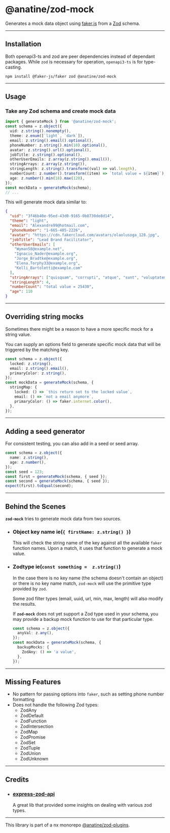 # @anatine/zod-mock

Generates a mock data object using [faker.js](https://www.npmjs.com/package/@faker-js/faker) from a [Zod](https://github.com/colinhacks/zod) schema.

---

## Installation

Both openapi3-ts and zod are peer dependencies instead of dependant packages.
While `zod` is necessary for operation, `openapi3-ts` is for type-casting.

```shell
npm install @faker-js/faker zod @anatine/zod-mock
```

---

## Usage

### Take any Zod schema and create mock data

```typescript
import { generateMock } from '@anatine/zod-mock';
const schema = z.object({
  uid: z.string().nonempty(),
  theme: z.enum([`light`, `dark`]),
  email: z.string().email().optional(),
  phoneNumber: z.string().min(10).optional(),
  avatar: z.string().url().optional(),
  jobTitle: z.string().optional(),
  otherUserEmails: z.array(z.string().email()),
  stringArrays: z.array(z.string()),
  stringLength: z.string().transform((val) => val.length),
  numberCount: z.number().transform((item) => `total value = ${item}`),
  age: z.number().min(18).max(120),
});
const mockData = generateMock(schema);
// ...
```

This will generate mock data similar to:

```json
{
  "uid": "3f46b40e-95ed-43d0-9165-0b8730de8d14",
  "theme": "light",
  "email": "Alexandre99@hotmail.com",
  "phoneNumber": "1-665-405-2226",
  "avatar": "https://cdn.fakercloud.com/avatars/olaolusoga_128.jpg",
  "jobTitle": "Lead Brand Facilitator",
  "otherUserEmails": [
    "Wyman58@example.net",
    "Ignacio_Nader@example.org",
    "Jorge_Bradtke@example.org",
    "Elena.Torphy33@example.org",
    "Kelli_Bartoletti@example.com"
  ],
  "stringArrays": ["quisquam", "corrupti", "atque", "sunt", "voluptatem"],
  "stringLength": 4,
  "numberCount": "total value = 25430",
  "age": 110
}
```

---

## Overriding string mocks

Sometimes there might be a reason to have a more specific mock for a string value.

You can supply an options field to generate specific mock data that will be triggered by the matching key.

```typescript
const schema = z.object({
  locked: z.string(),
  email: z.string().email(),
  primaryColor: z.string(),
});
const mockData = generateMock(schema, {
  stringMap: {
    locked: () => `this return set to the locked value`,
    email: () => `not a email anymore`,
    primaryColor: () => faker.internet.color(),
  },
});
```

---

## Adding a seed generator

For consistent testing, you can also add in a seed or seed array.

```typescript
const schema = z.object({
  name: z.string(),
  age: z.number(),
});
const seed = 123;
const first = generateMock(schema, { seed });
const second = generateMock(schema, { seed });
expect(first).toEqual(second);
```

---

## Behind the Scenes

**`zod-mock`** tries to generate mock data from two sources.

- ### Object key name ie(`{ firstName: z.string() }`)

  This will check the string name of the key against all the available `faker` function names.
  Upon a match, it uses that function to generate a mock value.

- ### Zodtype ie(`const something =  z.string()`)

  In the case there is no key name (the schema doesn't contain an object) or there is no key name match,
  `zod-mock` will use the primitive type provided by `zod`.

  Some zod filter types (email, uuid, url, min, max, length) will also modify the results.

  If **`zod-mock`** does not yet support a Zod type used in your schema, you may provide a backup mock function to use for that particular type.

  ```typescript
  const schema = z.object({
    anyVal: z.any(),
  });
  const mockData = generateMock(schema, {
    backupMocks: {
      ZodAny: () => 'a value',
    },
  });
  ```

---

## Missing Features

- No pattern for passing options into `faker`, such as setting phone number formatting
- Does not handle the following Zod types:
  - ZodAny
  - ZodDefault
  - ZodFunction
  - ZodIntersection
  - ZodMap
  - ZodPromise
  - ZodSet
  - ZodTuple
  - ZodUnion
  - ZodUnknown

---

## Credits

- ### [express-zod-api](https://github.com/RobinTail/express-zod-api)

  A great lib that provided some insights on dealing with various zod types.

---

This library is part of a nx monorepo [@anatine/zod-plugins](https://github.com/anatine/zod-plugins).

